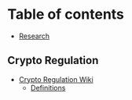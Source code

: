 # Table of contents

* [Research](README.md)

## Crypto Regulation

* [Crypto Regulation Wiki](crypto-regulation/crypto-regulation-wiki/README.md)
  * [Definitions](crypto-regulation/crypto-regulation-wiki/crypto-framework.md)

